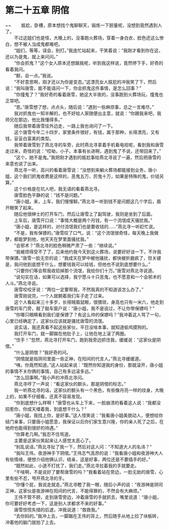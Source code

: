 # 第二十五章 阴倌

~~
            　　尴尬，卧槽，原本想找个鬼聊聊天，锻炼一下胆量呢，没想到竟然遇到人了。<br>　　不过这姐们也是怪，大晚上的，没事跑火葬场，穿着一身白衣，脸色还这么惨白，想不被人当成鬼都难吧。<br>　　“姐们，等等，误会，别打。”我连忙站起来，干笑着说：“我刚才看到你在这，还以为是鬼，就上来问问。”<br>　　“你会抓鬼？”这个女人原本还想踹我呢，听到我这样说，竟然停下手，好奇的看着我问。<br>　　“额，会一点。”我说。<br>　　“不好意思啊，刚才还以为你是变态。”这漂亮女人尴尬的冲我笑了下，然后说：“我叫唐雪，能不能请问一下，你会抓鬼这件事情，是怎么回事？”<br>　　“你撞鬼了？”我好奇的看着唐雪，她这大半夜的，没事跑到火葬场玩，撞鬼也正常吧。<br>　　“恩。”唐雪想了想，点点头，随后说：“遇到一些麻烦事，总之一言难尽。”<br>　　我对抓鬼也一知半解的，也不好给人家随便出主意，就说：“你跟我来吧，我师兄在那边，他比我懂得多。”<br>　　随后我带着唐雪往外边走，一路上我也询问了一下。<br>　　这个唐雪今年二十四岁，家里条件很好，有钱，属于那种，长得漂亮，又有钱，妥妥白富美的类型。<br>　　我带着唐雪到了燕北寻的车旁，此时燕北寻拿着手机看电视呢，看到我和唐雪走过来，奇怪的说：“哎呦，小子，本事有长进啊，遇到鬼了不说，还带回来了。”<br>　　“这个，她不是鬼。”我把刚才遇到的尴尬事给燕北寻说了一遍，然后把唐雪的来意也说了出来。<br>　　燕北寻一听，高兴的看着唐雪说：“没想到来躺火葬场都能接到业务，唐小姐，这个我们抓鬼收费是这样的，恶鬼五万，厉鬼十万，如果是特殊的鬼，价钱另算。”<br>　　这个价格是在坑人吧，我无语的看着燕北寻。<br>　　唐雪脸色平静的说：“钱不是问题。”<br>　　“唐小姐，来，上车，我们慢慢聊。”燕北寻一听到钱不是问题这几个字后，眉开眼笑了起来。<br>　　随后他很绅士的打开车门，然后让唐雪上了副驾驶，我则是坐到了后面。<br>　　上车后，唐雪开口说：“事情大概是两个月钱，有一个流氓成天骚扰我。”<br>　　“唐小姐，是这样的，对付流氓我们也是要收钱的……”燕北寻一听赶忙说。<br>　　“不是，我有保镖的。”唐雪叹了口气，说：“这个流氓很奇怪，每天晚上我做梦，都能梦到他，他天天在梦里面骚扰我。”<br>　　“会邪术？”燕北寻的脸色稍微严肃了一些：“继续说。”<br>　　“我被烦得受不了了，后来他约我今天到这火葬场，说要好好谈一下，不许我带保镖。”唐雪一脸无奈的说：“我成天在梦中被他骚扰，都快被折磨疯了，但关键是，我问他到底想干什么，想要钱我可以给钱，但他也不说到底想要什么。”<br>　　“只要你们等会帮我收拾掉那个流氓，我给你们十万。”唐雪对燕北寻说道。<br>　　“说句实在话，如果可以选择，我宁愿斗十只恶鬼，也不愿意和一个会邪术的人斗。”燕北寻说。<br>　　唐雪咬咬牙说：“两位一定要帮我，不然我真的不知道该怎么办了。”<br>　　唐雪刚说完，一个人就朝着我们车子走了过来。<br>　　这个人看起来三十多岁，长得贼眉鼠眼，很猥琐，身高也只有一米六，他走到唐雪的车门旁，敲了敲车窗户说：“唐小姐，我不是说过，不让你带保镖吗？”<br>　　“你哪只眼睛看到我们是保镖了？有这么帅的保镖吗？”我冲着这人骂了一句，心里已经确定了，这家伙应该就是骚扰唐雪的流氓。<br>　　说实话，我还真看不起这些家伙，平日没啥本事，就知道偷鸡摸狗的。<br>　　我打开车门，就一脚踹在他肚子上，让他在地上滚了两圈。<br>　　“住手！”忽然，燕北寻打开车门，跑到我旁边抓住我，缓缓说：“这家伙是阴倌。”<br>　　“什么是阴倌？”我好奇的问。<br>　　“阴倌就是指阴司里面一些正神，在阳间的代言人。”燕北寻缓缓道。<br>　　“咦，你竟然知道。”这人站起来说：“既然你知道我的身份，那就滚开，唐小姐的事情不关你俩的事情，自己有多远滚多远。”<br>　　“怎么回事啊。”我小声的冲燕北寻问。<br>　　燕北寻哼了一声说：“看这家伙的额头，那是阴倌的标志。”<br>　　我一听燕北寻的话，这家伙的额头有一个黑色，有些像月亮一样的纹身，大晚上的，如果不仔细看，还真不容易发现。<br>　　“你到底想什么样啊！”唐雪也从车上下来，一脸崩溃的看着这人说：“我都没招惹你，你成天缠着我，到底想干什么？”<br>　　“唐小姐，我找上你，是好事。”这人怪笑说：“我看唐小姐美貌动人，便想给你结门亲事，只要唐小姐愿意，我保证以后你们家生意兴隆，你的亲人死了之后，在地府也能得到很好的待遇。”<br>　　“你算老几啊。”我忍不住骂道。<br>　　主要是这家伙笑起来让人感觉太恶心了。<br>　　“别乱说话。”燕北寻扯了我一下，然后对这人问：“不知道大人的名讳？”<br>　　“我叫王伟，夜游神手下阴倌。”王伟志气高昂的说：“我看唐小姐和夜游神大人有些情缘，便想介绍他俩认识，结亲，这是好事，两位还是不要插手的好。”<br>　　“既然如此，小道不打扰了，我们走。”燕北寻拉着我的手就要走。<br>　　“干啥啊，不是说好了要帮唐雪的吗？”我看着站在旁边，一脸无助的唐雪，心里有些不忍，甩开燕北寻的手。<br>　　“你懂个屁，我说走就走。”燕北寻瞪了我一眼，随后小声的说：“夜游神是阴司正神，这家伙是夜游神在阳间的代言，不能得罪的，不然会有大麻烦。”<br>　　王伟不管不顾，走到唐雪旁边，冲着唐雪的手就抓去，嘴里说道：“唐小姐，你可要好好考虑一下，这是别人求都求不来的好事。”<br>　　唐雪惊慌失措的后退，冲我说道：“救救我。”<br>　　“去你妈的。”我冲上去，一脚踹在王伟的背上，然后随手从地上捡了块板砖，冲着他的脑门就拍了上去。<br>　　
	